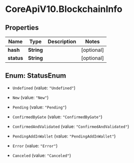 # CoreApiV10.BlockchainInfo

## Properties
Name | Type | Description | Notes
------------ | ------------- | ------------- | -------------
**hash** | **String** |  | [optional] 
**status** | **String** |  | [optional] 


<a name="StatusEnum"></a>
## Enum: StatusEnum


* `Undefined` (value: `"Undefined"`)

* `New` (value: `"New"`)

* `Pending` (value: `"Pending"`)

* `ConfirmedByGate` (value: `"ConfirmedByGate"`)

* `ConfirmedAndValidated` (value: `"ConfirmedAndValidated"`)

* `PendingAddInWallet` (value: `"PendingAddInWallet"`)

* `Error` (value: `"Error"`)

* `Canceled` (value: `"Canceled"`)




